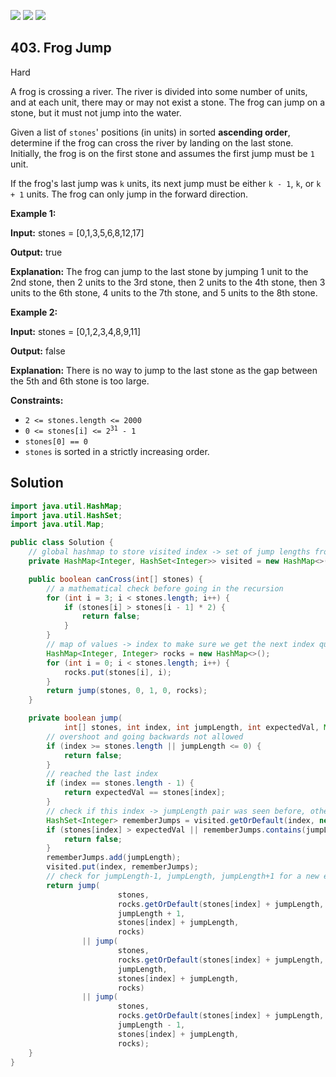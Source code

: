 [![](https://img.shields.io/github/stars/javadev/LeetCode-in-Java?label=Stars&style=flat-square)](https://github.com/javadev/LeetCode-in-Java)
[![](https://img.shields.io/github/forks/javadev/LeetCode-in-Java?label=Fork%20me%20on%20GitHub%20&style=flat-square)](https://github.com/javadev/LeetCode-in-Java/fork)
[![](https://img.shields.io/badge/-LeetCode%20in%20Kotlin-blue?style=flat-square)](https://github.com/javadev/LeetCode-in-Kotlin)

## 403\. Frog Jump

Hard

A frog is crossing a river. The river is divided into some number of units, and at each unit, there may or may not exist a stone. The frog can jump on a stone, but it must not jump into the water.

Given a list of `stones`' positions (in units) in sorted **ascending order**, determine if the frog can cross the river by landing on the last stone. Initially, the frog is on the first stone and assumes the first jump must be `1` unit.

If the frog's last jump was `k` units, its next jump must be either `k - 1`, `k`, or `k + 1` units. The frog can only jump in the forward direction.

**Example 1:**

**Input:** stones = [0,1,3,5,6,8,12,17]

**Output:** true

**Explanation:** The frog can jump to the last stone by jumping 1 unit to the 2nd stone, then 2 units to the 3rd stone, then 2 units to the 4th stone, then 3 units to the 6th stone, 4 units to the 7th stone, and 5 units to the 8th stone. 

**Example 2:**

**Input:** stones = [0,1,2,3,4,8,9,11]

**Output:** false

**Explanation:** There is no way to jump to the last stone as the gap between the 5th and 6th stone is too large. 

**Constraints:**

*   `2 <= stones.length <= 2000`
*   <code>0 <= stones[i] <= 2<sup>31</sup> - 1</code>
*   `stones[0] == 0`
*   `stones` is sorted in a strictly increasing order.

## Solution

```java
import java.util.HashMap;
import java.util.HashSet;
import java.util.Map;

public class Solution {
    // global hashmap to store visited index -> set of jump lengths from that index
    private HashMap<Integer, HashSet<Integer>> visited = new HashMap<>();

    public boolean canCross(int[] stones) {
        // a mathematical check before going in the recursion
        for (int i = 3; i < stones.length; i++) {
            if (stones[i] > stones[i - 1] * 2) {
                return false;
            }
        }
        // map of values -> index to make sure we get the next index quickly
        HashMap<Integer, Integer> rocks = new HashMap<>();
        for (int i = 0; i < stones.length; i++) {
            rocks.put(stones[i], i);
        }
        return jump(stones, 0, 1, 0, rocks);
    }

    private boolean jump(
            int[] stones, int index, int jumpLength, int expectedVal, Map<Integer, Integer> rocks) {
        // overshoot and going backwards not allowed
        if (index >= stones.length || jumpLength <= 0) {
            return false;
        }
        // reached the last index
        if (index == stones.length - 1) {
            return expectedVal == stones[index];
        }
        // check if this index -> jumpLength pair was seen before, otherwise record it
        HashSet<Integer> rememberJumps = visited.getOrDefault(index, new HashSet<>());
        if (stones[index] > expectedVal || rememberJumps.contains(jumpLength)) {
            return false;
        }
        rememberJumps.add(jumpLength);
        visited.put(index, rememberJumps);
        // check for jumpLength-1, jumpLength, jumpLength+1 for a new expected value
        return jump(
                        stones,
                        rocks.getOrDefault(stones[index] + jumpLength, stones.length),
                        jumpLength + 1,
                        stones[index] + jumpLength,
                        rocks)
                || jump(
                        stones,
                        rocks.getOrDefault(stones[index] + jumpLength, stones.length),
                        jumpLength,
                        stones[index] + jumpLength,
                        rocks)
                || jump(
                        stones,
                        rocks.getOrDefault(stones[index] + jumpLength, stones.length),
                        jumpLength - 1,
                        stones[index] + jumpLength,
                        rocks);
    }
}
```